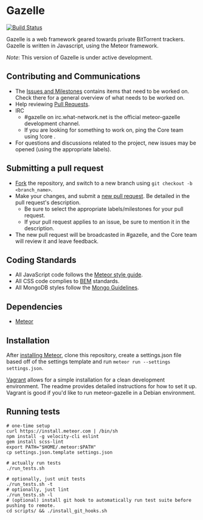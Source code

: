 Gazelle
=======

[![Build Status](https://travis-ci.org/meteor-gazelle/meteor-gazelle.svg?branch=master)](https://travis-ci.org/meteor-gazelle/meteor-gazelle)

Gazelle is a web framework geared towards private BitTorrent trackers.
Gazelle is written in Javascript, using the Meteor framework.

_Note_: This version of Gazelle is under active development.

Contributing and Communications
-------------------------------
* The [Issues and Milestones](https://github.com/meteor-gazelle/meteor-gazelle/issues) contains items that need to be worked on. Check there for a general overview of what needs to be worked on.
* Help reviewing [Pull Requests](https://github.com/meteor-gazelle/meteor-gazelle/pulls).
* IRC
  * &#35;gazelle on irc.what-network.net is the official meteor-gazelle development channel.
  * If you are looking for something to work on, ping the Core team using !core <message>.
* For questions and discussions related to the project, new issues may be opened (using the appropriate labels).

Submitting a pull request
-------------------------
* [Fork](https://github.com/meteor-gazelle/meteor-gazelle/fork) the repository, and switch to a new branch using `git checkout -b <branch_name>`.
* Make your changes, and submit a [new pull request](https://github.com/meteor-gazelle/meteor-gazelle/compare). Be detailed in the pull request's description.
  * Be sure to select the appropriate labels/milestones for your pull request.
  * If your pull request applies to an issue, be sure to mention it in the description.
* The new pull request will be broadcasted in #gazelle, and the Core team will review it and leave feedback.

Coding Standards
----------------
* All JavaScript code follows the [Meteor style guide](https://github.com/meteor/meteor/wiki/Meteor-Style-Guide).
* All CSS code complies to [BEM](http://getbem.com/) standards.
* All MongoDB styles follow the [Mongo Guidelines](https://github.com/meteor-gazelle/meteor-gazelle/blob/master/doc/dev/mongo_guidelines.md).

Dependencies
------------
* [Meteor](https://www.meteor.com/)

Installation
------------
After [installing Meteor](https://www.meteor.com/install), clone this repository, create a settings.json file based off of the settings template and run `meteor run --settings settings.json`.

[Vagrant](https://github.com/meteor-gazelle/vagrant) allows for a simple installation for a clean development environment. The readme provides detailed instructions for how to set it up. Vagrant is good if you'd like to run meteor-gazelle in a Debian environment.

Running tests
------------
    # one-time setup
    curl https://install.meteor.com | /bin/sh
    npm install -g velocity-cli eslint
    gem install scss-lint
    export PATH="$HOME/.meteor:$PATH"
    cp settings.json.template settings.json

    # actually run tests
    ./run_tests.sh

    # optionally, just unit tests
    ./run_tests.sh -t
    # optionally, just lint
    ./run_tests.sh -l
    # (optional) install git hook to automatically run test suite before pushing to remote.
    cd scripts/ && ./install_git_hooks.sh

